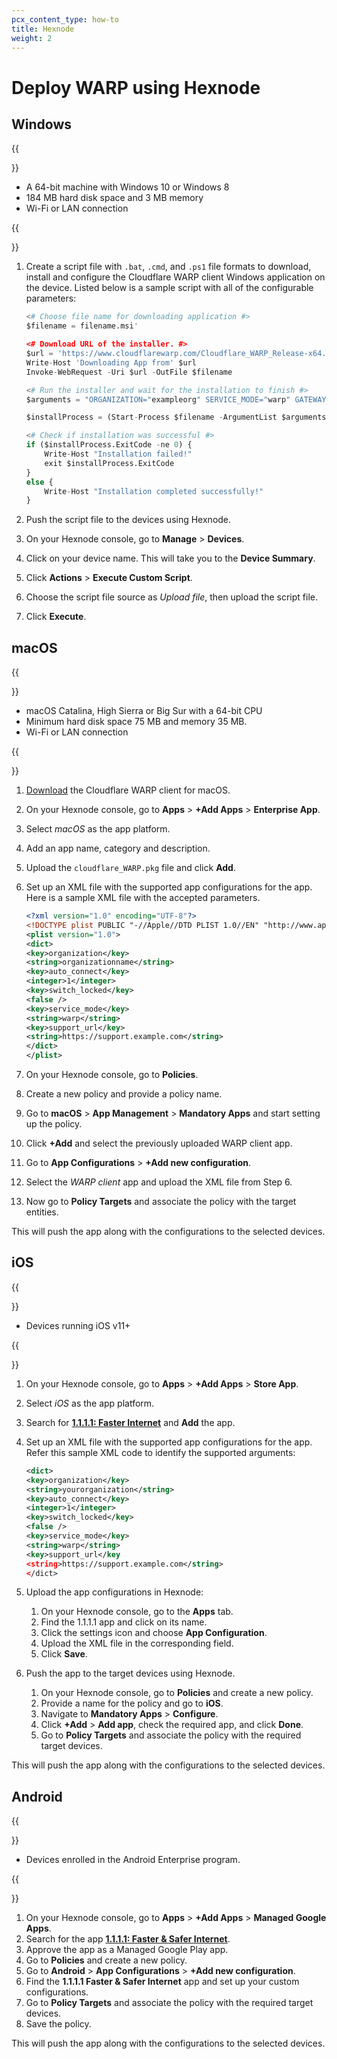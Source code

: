 ```yaml
---
pcx_content_type: how-to
title: Hexnode
weight: 2
---
```


# Deploy WARP using Hexnode

## Windows

{{<Aside type="note" header="Requirements">}}

- A 64-bit machine with Windows 10 or Windows 8
- 184 MB hard disk space and 3 MB memory
- Wi-Fi or LAN connection

{{</Aside>}}

1. Create a script file with `.bat`, `.cmd`, and `.ps1` file formats to download, install and configure the Cloudflare WARP client Windows application on the device. Listed below is a sample script with all of the configurable parameters:

   ```python
   <# Choose file name for downloading application #>
   $filename = filename.msi'

   <# Download URL of the installer. #>
   $url = 'https://www.cloudflarewarp.com/Cloudflare_WARP_Release-x64.msi'
   Write-Host 'Downloading App from' $url
   Invoke-WebRequest -Uri $url -OutFile $filename

   <# Run the installer and wait for the installation to finish #>
   $arguments = "ORGANIZATION="exampleorg" SERVICE_MODE="warp" GATEWAY_UNIQUE_ID="fmxk762nrj" SUPPORT_URL="http://support.example.com""

   $installProcess = (Start-Process $filename -ArgumentList $arguments -PassThru -Wait)

   <# Check if installation was successful #>
   if ($installProcess.ExitCode -ne 0) {
       Write-Host "Installation failed!"
       exit $installProcess.ExitCode
   }
   else {
       Write-Host "Installation completed successfully!"
   }
   ```

2. Push the script file to the devices using Hexnode.

3. On your Hexnode console, go to **Manage** > **Devices**.

4. Click on your device name. This will take you to the **Device Summary**.

5. Click **Actions** > **Execute Custom Script**.

6. Choose the script file source as _Upload file_, then upload the script file.

7. Click **Execute**.

## macOS

{{<Aside type="note" header="Requirements">}}

- macOS Catalina, High Sierra or Big Sur with a 64-bit CPU
- Minimum hard disk space 75 MB and memory 35 MB.
- Wi-Fi or LAN connection

{{</Aside>}}

1. [Download](/cloudflare-one/connections/connect-devices/warp/download-warp/#macos) the Cloudflare WARP client for macOS.

2. On your Hexnode console, go to **Apps** > **+Add Apps** > **Enterprise App**.

3. Select _macOS_ as the app platform.

4. Add an app name, category and description.

5. Upload the `cloudflare_WARP.pkg` file and click **Add**.

6. Set up an XML file with the supported app configurations for the app.
   Here is a sample XML file with the accepted parameters.

   ```xml
   <?xml version="1.0" encoding="UTF-8"?>
   <!DOCTYPE plist PUBLIC "-//Apple//DTD PLIST 1.0//EN" "http://www.apple.com/DTDs/PropertyList-1.0.dtd">
   <plist version="1.0">
   <dict>
   <key>organization</key>
   <string>organizationname</string>
   <key>auto_connect</key>
   <integer>1</integer>
   <key>switch_locked</key>
   <false />
   <key>service_mode</key>
   <string>warp</string>
   <key>support_url</key>
   <string>https://support.example.com</string>
   </dict>
   </plist>
   ```

7. On your Hexnode console, go to **Policies**.

8. Create a new policy and provide a policy name.

9. Go to **macOS** > **App Management** > **Mandatory Apps** and start setting up the policy.

10. Click **+Add** and select the previously uploaded WARP client app.

11. Go to **App Configurations** > **+Add new configuration**.

12. Select the _WARP client_ app and upload the XML file from Step 6.

13. Now go to **Policy Targets** and associate the policy with the target entities.

This will push the app along with the configurations to the selected devices.

## iOS

{{<Aside type="note" header="Requirements">}}

- Devices running iOS v11+

{{</Aside>}}

1. On your Hexnode console, go to **Apps** > **+Add Apps** > **Store App**.

2. Select _iOS_ as the app platform.

3. Search for [**1.1.1.1: Faster Internet**](https://apps.apple.com/us/app/1-1-1-1-faster-internet/id1423538627) and **Add** the app.

4. Set up an XML file with the supported app configurations for the app. Refer this sample XML code to identify the supported arguments:

   ```xml
   <dict>
   <key>organization</key>
   <string>yourorganization</string>
   <key>auto_connect</key>
   <integer>1</integer>
   <key>switch_locked</key>
   <false />
   <key>service_mode</key>
   <string>warp</string>
   <key>support_url</key
   <string>https://support.example.com</string>
   </dict>
   ```

5. Upload the app configurations in Hexnode:

   1. On your Hexnode console, go to the **Apps** tab.
   2. Find the 1.1.1.1 app and click on its name.
   3. Click the settings icon and choose **App Configuration**.
   4. Upload the XML file in the corresponding field.
   5. Click **Save**.

6. Push the app to the target devices using Hexnode.
   1. On your Hexnode console, go to **Policies** and create a new policy.
   2. Provide a name for the policy and go to **iOS**.
   3. Navigate to **Mandatory Apps** > **Configure**.
   4. Click **+Add** > **Add app**, check the required app, and click **Done**.
   5. Go to **Policy Targets** and associate the policy with the required target devices.

This will push the app along with the configurations to the selected devices.

## Android

{{<Aside type="note" header="Requirements">}}

- Devices enrolled in the Android Enterprise program.

{{</Aside>}}

1. On your Hexnode console, go to **Apps** > **+Add Apps** > **Managed Google Apps**.
2. Search for the app [**1.1.1.1: Faster & Safer Internet**](https://play.google.com/work/apps/details?id=com.cloudflare.onedotonedotonedotone).
3. Approve the app as a Managed Google Play app.
4. Go to **Policies** and create a new policy.
5. Go to **Android** > **App Configurations** > **+Add new configuration**.
6. Find the **1.1.1.1 Faster & Safer Internet** app and set up your custom configurations.
7. Go to **Policy Targets** and associate the policy with the required target devices.
8. Save the policy.

This will push the app along with the configurations to the selected devices.
